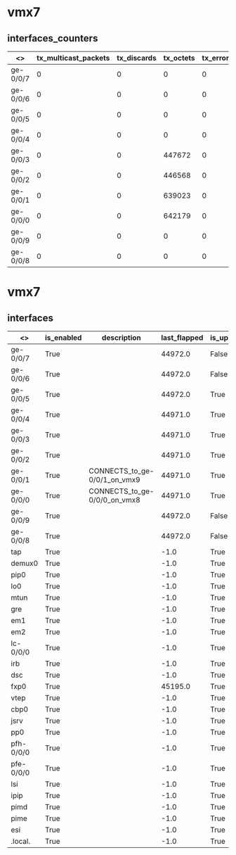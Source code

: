 # vmx7

## interfaces_counters

 <>  |tx_multicast_packets |tx_discards |tx_octets |tx_errors |rx_octets |tx_unicast_packets |rx_errors |tx_broadcast_packets |rx_multicast_packets |rx_broadcast_packets |rx_discards |rx_unicast_packets |
--- |--- |--- |--- |--- |--- |--- |--- |--- |--- |--- |--- |--- |
  ge-0/0/7 |0 |0 |0 |0 |0 |0 |0 |0 |0 |0 |0 |0 |
  ge-0/0/6 |0 |0 |0 |0 |0 |0 |0 |0 |0 |0 |0 |0 |
  ge-0/0/5 |0 |0 |0 |0 |0 |0 |0 |0 |0 |0 |0 |0 |
  ge-0/0/4 |0 |0 |0 |0 |0 |0 |0 |0 |0 |0 |0 |0 |
  ge-0/0/3 |0 |0 |447672 |0 |0 |0 |0 |0 |0 |0 |0 |0 |
  ge-0/0/2 |0 |0 |446568 |0 |0 |0 |0 |0 |0 |0 |0 |0 |
  ge-0/0/1 |0 |0 |639023 |0 |502926 |0 |0 |0 |0 |0 |0 |0 |
  ge-0/0/0 |0 |0 |642179 |0 |601266 |0 |0 |0 |0 |0 |0 |0 |
  ge-0/0/9 |0 |0 |0 |0 |0 |0 |0 |0 |0 |0 |0 |0 |
  ge-0/0/8 |0 |0 |0 |0 |0 |0 |0 |0 |0 |0 |0 |0 |

# vmx7

## interfaces

 <>  |is_enabled |description |last_flapped |is_up |mac_address |speed |
--- |--- |--- |--- |--- |--- |--- |
  ge-0/0/7 |True | |44972.0 |False |00:05:86:71:54:07 |1000 |
  ge-0/0/6 |True | |44972.0 |False |00:05:86:71:54:06 |1000 |
  ge-0/0/5 |True | |44972.0 |True |2C:C2:60:36:AD:7E |1000 |
  ge-0/0/4 |True | |44971.0 |True |2C:C2:60:52:DF:F9 |1000 |
  ge-0/0/3 |True | |44971.0 |True |2C:C2:60:75:E4:FA |1000 |
  ge-0/0/2 |True | |44971.0 |True |2C:C2:60:27:86:5F |1000 |
  ge-0/0/1 |True |CONNECTS_to_ge-0/0/1_on_vmx9 |44971.0 |True |2C:C2:60:6D:F1:3E |1000 |
  ge-0/0/0 |True |CONNECTS_to_ge-0/0/0_on_vmx8 |44971.0 |True |2C:C2:60:71:67:42 |1000 |
  ge-0/0/9 |True | |44972.0 |False |00:05:86:71:54:09 |1000 |
  ge-0/0/8 |True | |44972.0 |False |00:05:86:71:54:08 |1000 |
  tap |True | |-1.0 |True |Unspecified |-1 |
  demux0 |True | |-1.0 |True |Unspecified |-1 |
  pip0 |True | |-1.0 |True |00:05:86:71:5B:B0 |-1 |
  lo0 |True | |-1.0 |True |Unspecified |-1 |
  mtun |True | |-1.0 |True |None |-1 |
  gre |True | |-1.0 |True |None |-1 |
  em1 |True | |-1.0 |True |2C:C2:60:3E:C1:C4 |1000 |
  em2 |True | |-1.0 |True |2C:C2:60:1F:96:FA |1000 |
  lc-0/0/0 |True | |-1.0 |True |Unspecified |800 |
  irb |True | |-1.0 |True |00:05:86:71:5B:F0 |-1 |
  dsc |True | |-1.0 |True |Unspecified |-1 |
  fxp0 |True | |45195.0 |True |2C:C2:60:12:39:19 |1000 |
  vtep |True | |-1.0 |True |Unspecified |-1 |
  cbp0 |True | |-1.0 |True |00:05:86:71:54:11 |-1 |
  jsrv |True | |-1.0 |True |38:08:00:00:00:00 |-1 |
  pp0 |True | |-1.0 |True |Unspecified |-1 |
  pfh-0/0/0 |True | |-1.0 |True |Unspecified |800 |
  pfe-0/0/0 |True | |-1.0 |True |Unspecified |800 |
  lsi |True | |-1.0 |True |Unspecified |-1 |
  ipip |True | |-1.0 |True |None |-1 |
  pimd |True | |-1.0 |True |None |-1 |
  pime |True | |-1.0 |True |None |-1 |
  esi |True | |-1.0 |True |Unspecified |-1 |
  .local. |True | |-1.0 |True |Unspecified |-1 |

